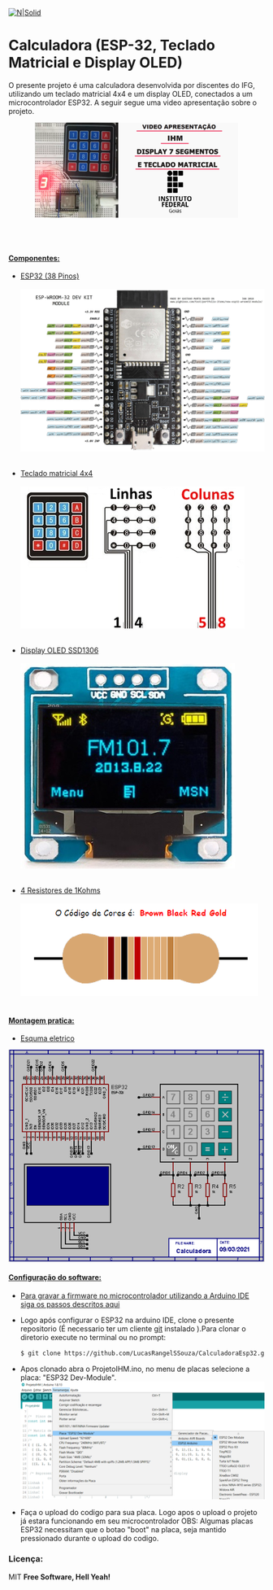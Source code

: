 
[![N|Solid](https://eventos.ifg.edu.br/semanai2c/wp-content/uploads/sites/7/2016/08/marca-ifg-2015-todas-as-verses.png)](https://www.ifg.edu.br/goiania)

# Calculadora (ESP-32, Teclado Matricial e Display OLED)
O presente projeto é uma calculadora desenvolvida por discentes do IFG, utilizando um teclado matricial 4x4 e um display OLED, conectados a um microcontrolador ESP32. A seguir segue uma video apresentação sobre o projeto.

<p align="center">
  <a href="https://youtu.be/XzZY5017TaU"><img src="https://github.com/LucasRangelSSouza/CalculadoraEsp32/blob/main/assets/Miniatura.png">
</p>

 <br/><br/>


#### Componentes:

  - ESP32 (38 Pinos)
  <br/><br/>
![](https://github.com/LucasRangelSSouza/CalculadoraEsp32/blob/main/assets/ESP32-DEVKIT-V4-pinout-v2.jpg)
  <br/><br/>
  
  - Teclado matricial 4x4
  <br/><br/>
![](https://github.com/LucasRangelSSouza/CalculadoraEsp32/blob/main/assets/teclado-membrana-4x4.jpg)
  <br/><br/>
  
  - Display OLED SSD1306
  <br/><br/>
![](https://github.com/LucasRangelSSouza/CalculadoraEsp32/blob/main/assets/display7.jpg)
<br/><br/>


  - 4 Resistores de 1Kohms
  <br/><br/>
![](https://github.com/LucasRangelSSouza/CalculadoraEsp32/blob/main/assets/1kohms.png )
<br/><br/>
  
#### Montagem pratica:

  - Esquma eletrico
  
  ![](https://github.com/LucasRangelSSouza/CalculadoraEsp32/blob/main/assets/esquemaEletrico.bmp)
  

#### Configuração do software:

  - Para gravar a firmware no microcontrolador utilizando a Arduino IDE
siga os passos descritos [aqui](https://randomnerdtutorials.com/installing-the-esp32-board-in-arduino-ide-windows-instructions/)

  - Logo após configurar o ESP32 na arduino IDE, clone o presente repositorio (É necessario ter um cliente [git](https://git-scm.com/) instalado ).Para clonar o diretorio execute no terminal ou no prompt:
	```sh
	$ git clone https://github.com/LucasRangelSSouza/CalculadoraEsp32.git
	```
  - Apos clonado abra o ProjetoIHM.ino, no menu de placas selecione a placa: "ESP32 Dev-Module".
	![](https://github.com/LucasRangelSSouza/CalculadoraEsp32/blob/main/assets/selectPlaca.png)
	
  - Faça o upload do codigo para sua placa. Logo apos o upload o projeto já estara funcionando em seu microcontrolador
		OBS: Algumas placas ESP32 necessitam que o botao "boot" na placa, seja mantido pressionado durante o upload do codigo.


### Licença:


MIT
**Free Software, Hell Yeah!**

